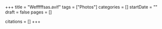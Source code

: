 +++
title = "Wefffffsas.avif"
tags = ["Photos"]
categories = []
startDate = ""
draft = false
pages = []

citations = []
+++

